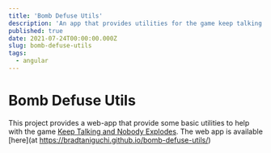 ```yaml
---
title: 'Bomb Defuse Utils'
description: 'An app that provides utilities for the game keep talking and nobody explodes'
published: true
date: 2021-07-24T00:00:00.000Z
slug: bomb-defuse-utils
tags:
  - angular
---
```


# Bomb Defuse Utils

<!-- ![Bomb Defuse Utils](/assets/static/bomb-defuse-utils.png) -->

This project provides a web-app that provide some basic utilities to help with the game [Keep Talking and Nobody Explodes](https://keeptalkinggame.com/). The web app is available [here](at https://bradtaniguchi.github.io/bomb-defuse-utils/)
